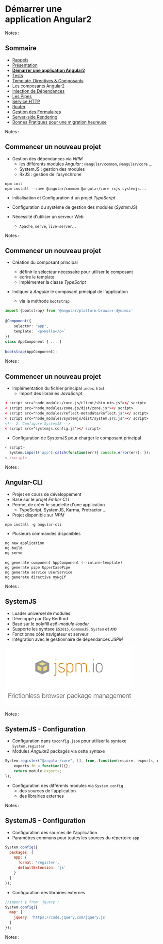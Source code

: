 # Démarrer une<br>application Angular2

<!-- .slide: class="page-title" -->

Notes :



## Sommaire

<!-- .slide: class="toc" -->

- [Rappels](#/1)
- [Présentation](#/2)
- **[Démarrer une application Angular2](#/3)**
- [Tests](#/4)
- [Template, Directives & Composants](#/5)
- [Les composants Angular2](#/6)
- [Injection de Dépendances](#/7)
- [Les Pipes](#/8)
- [Service HTTP](#/9)
- [Router](#/10)
- [Gestion des Formulaires](#/11)
- [Server-side Rendering](#/12)
- [Bonnes Pratiques pour une migration heureuse](#/13)

Notes :



## Commencer un nouveau projet

- Gestion des dépendances via *NPM*
  - les différents modules *Angular* : `@angular/common`, `@angular/core` ...
  - SystemJS : gestion des modules
  - RxJS : gestion de l'asynchrone

```shell
npm init
npm install --save @angular/common @angular/core rxjs systemjs...
```

- Initialisation et Configuration d'un projet *TypeScript*
- Configuration du système de gestion des modules (*SystemJS*)

- Nécessité d'utiliser un serveur Web
  - `Apache`, `serve`, `live-server`...

Notes :



## Commencer un nouveau projet

- Création du composant principal
  - définir le sélecteur nécessaire pour utiliser le composant
  - écrire le template
  - implémenter la classe *TypeScript*

- Indiquer à *Angular* le composant principal de l'application
  - via la méthode `bootstrap`

```typescript
import {bootstrap} from '@angular/platform-browser-dynamic'

@Component({
    selector: 'app',
    template: `<p>Hello</p>`
})
class AppComponent { ... }

bootstrap(AppComponent);
```

Notes :



## Commencer un nouveau projet

- Implémentation du fichier principal `index.html`
  - Import des librairies *JavaScript*

```html
< script src="node_modules/core-js/client/shim.min.js"></ script>
< script src="node_modules/zone.js/dist/zone.js"></ script>
< script src="node_modules/reflect-metadata/Reflect.js"></ script>
< script src="node_modules/systemjs/dist/system.src.js"></ script>
<!-- 2. Configure SystemJS -->
< script src="systemjs.config.js"></ script>
```

  - Configuration de SystemJS pour charger le composant principal

```javascript
< script>
  System.import('app').catch(function(err){ console.error(err); });
< /script>
```

Notes :



## Angular-CLI

- Projet en cours de développement
- Basé sur le projet *Ember CLI*
- Permet de créer le squelette d'une application
  - TypeScript, SystemJS, Karma, Protractor ...
- Projet disponible sur *NPM*

```shell
npm install -g angular-cli
```

- Plusieurs commandes disponibles

```shell
ng new application
ng build
ng serve

ng generate component AppComponent (--inline-template)
ng generate pipe UpperCasePipe
ng generate service UserService
ng generate directive myNgIf
```

Notes :



## SystemJS

- Loader universel de modules
- Développé par Guy Bedford
- Basé sur le polyfill *es6-module-loader*
- Supporte les syntaxe `ES2015`, `CommonJS`, `System` et `AMD`
- Fonctionne côté navigateur et serveur
- Intégration avec le gestionnaire de dépendances *JSPM*

![SystemJS](ressources/jspmio.png "SystemJS")

Notes :



## SystemJS - Configuration

- Configuration dans `tsconfig.json` pour utiliser la syntaxe `System.register`
- Modules *Angular2* packagés via cette syntaxe
```javascript
System.register("@angular/core", [], true, function(require, exports, module){
    exports.fn = function(){};
    return module.exports;
});
```

- Configuration des différents modules via `System.config`
  - des sources de l'application
  - des librairies externes

Notes :



## SystemJS - Configuration

- Configuration des sources de l'application
- Paramètres communs pour toutes les sources du répertoire `app`

```javascript
System.config({
  packages: {
    app: {
      format: 'register',
      defaultExtension: 'js'
    }
  }
});
```

- Configuration des librairies externes

```javascript
//import $ from 'jquery';
System.config({
  map: {
    jquery: 'https://code.jquery.com/jquery.js'
  }
});
```

Notes :



<!-- .slide: class="page-questions" -->



<!-- .slide: class="page-tp1" -->
